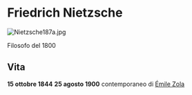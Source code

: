 # Friedrich Nietzsche
![Nietzsche187a.jpg](https://upload.wikimedia.org/wikipedia/commons/thumb/1/1b/Nietzsche187a.jpg/220px-Nietzsche187a.jpg)

Filosofo del 1800

## Vita
**15 ottobre 1844** **25 agosto 1900** contemporaneo di [Émile Zola](%C3%89mile%20Zola.md) 